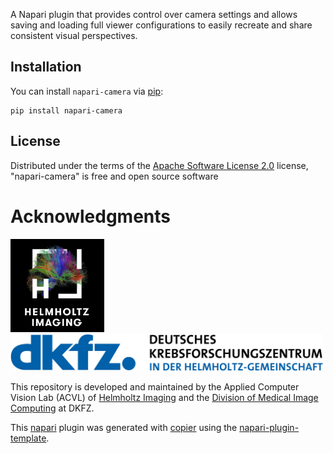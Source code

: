 
A Napari plugin that provides control over camera settings and allows saving and loading full
viewer configurations to easily recreate and share consistent visual perspectives.

## Installation

You can install `napari-camera` via [pip]:

```
pip install napari-camera
```

## License

Distributed under the terms of the [Apache Software License 2.0] license,
"napari-camera" is free and open source software

# Acknowledgments

<p align="left">
  <img src="https://github.com/MIC-DKFZ/napari-camera/raw/main/imgs/Logos/HI_Logo.png" width="150"> &nbsp;&nbsp;&nbsp;&nbsp;
  <img src="https://github.com/MIC-DKFZ/napari-camera/raw/main/imgs/Logos/DKFZ_Logo.png" width="500">
</p>

This repository is developed and maintained by the Applied Computer Vision Lab (ACVL)
of [Helmholtz Imaging](https://www.helmholtz-imaging.de/) and the
[Division of Medical Image Computing](https://www.dkfz.de/en/medical-image-computing) at DKFZ.

This [napari] plugin was generated with [copier] using the [napari-plugin-template].

[apache software license 2.0]: http://www.apache.org/licenses/LICENSE-2.0
[copier]: https://copier.readthedocs.io/en/stable/
[napari]: https://github.com/napari/napari
[napari-plugin-template]: https://github.com/napari/napari-plugin-template
[pip]: https://pypi.org/project/pip/
